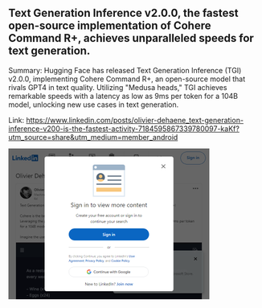 ## Text Generation Inference v2.0.0, the fastest open-source implementation of Cohere Command R+, achieves unparalleled speeds for text generation.
Summary: Hugging Face has released Text Generation Inference (TGI) v2.0.0, implementing Cohere Command R+, an open-source model that rivals GPT4 in text quality. Utilizing "Medusa heads," TGI achieves remarkable speeds with a latency as low as 9ms per token for a 104B model, unlocking new use cases in text generation.

Link: https://www.linkedin.com/posts/olivier-dehaene_text-generation-inference-v200-is-the-fastest-activity-7184595867339780097-kaKf?utm_source=share&utm_medium=member_android

<img src="/img/e050065f-48ef-43dd-b96e-334a7f35b16a.png" width="400" />
<br/><br/>
